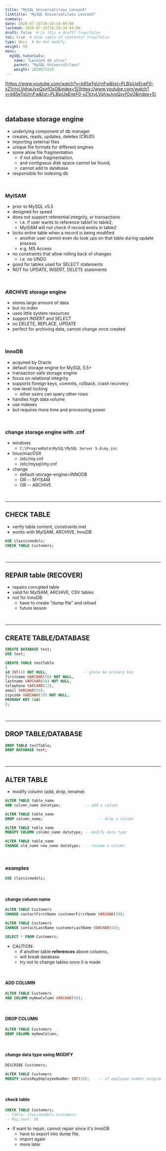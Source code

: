 ```yaml
---
title: "MySQL Universalclass Lesson5"
linktitle: "MySQL Universalclass Lesson5"
summary:
date: 2020-07-15T16:10:34-04:00
lastmod: 2020-07-15T16:10:34-04:00
draft: false  # Is this a draft? true/false
toc: true  # Show table of contents? true/false
type: docs  # Do not modify.
weight: 50
menu:
  mySQL_tutorials:
    name: "Lesson5 db struc"
    parent: "MySQL Universalclass"
    weight: 2020071516
---
```


[https://www.youtube.com/watch?v=b85eTgUrnFw&list=PLBlpUqEneF0-xZ1ctyLVqhwJyoQsyfOsO&index=5](https://www.youtube.com/watch?v=b85eTgUrnFw&list=PLBlpUqEneF0-xZ1ctyLVqhwJyoQsyfOsO&index=5)

<br>

## database storage engine
- underlying component of db manager
- creates, reads, updates, deletes (CRUD)
- importing external files
- unique file formats for different engines
- some allow file fragmentation
    - if not allow fragmentation,
    - and contiguous disk space cannot be found,
    - cannot add to database
- responsible for indexing db

<br>

### MyISAM
- prior to MySQL v5.5
- designed for speed
- does not support referential integrity, or transactions
    - i.e. if user wants to reference table1 to table2,
    - MyISAM will not check if record exists in table2
- locks entire table when a record is being modified
    - another user cannot even do look ups on that table during update process
    - e.g. MS Access
- no constraints that allow rolling back of changes
    - i.e. no UNDO
- good for tables used for SELECT statements
- NOT for UPDATE, INSERT, DELETE statements

<br>

### ARCHIVE storage engine
- stores large amount of data
- but no index
- uses little system resources
- support INSERT and SELECT
- no DELETE, REPLACE, UPDATE
- perfect for archiving data, cannot change once created

<br>

### InnoDB
- acquired by Oracle
- default storage engine for MySQL 5.5+
- transaction safe storage engine
- focus on relational integrity
- supports foreign keys, commits, rollback, crash recovery
- row-level locking
    - other users can query other rows
- handles high data volume
- use indexes
- but requires more time and processing power

<br>

### change storage engine with .cnf
- windows
    - `C:\ProgramData\MySQL\MySQL Server 5.6\my.ini`
- linux/macOSX
    - /etc/my.cnf
    - /etc/mysql/my.cnf
- change
    - default-storage-engine=INNODB
    - OR -- MYISAM
    - OR -- ARCHIVE

<br>

***
## CHECK TABLE
- verify table content, constraints met
- works with MyISAM, ARCHIVE, InnoDB
```sql
USE classicmodels;
CHECK TABLE Customers;
```

<br>

***
## REPAIR table (RECOVER)
- repairs corrupted table
- valid for MyISAM, ARCHIVE, CSV tables
- not for InnoDB
    - have to create "dump file" and reload
    - future lesson

<br>

***
## CREATE TABLE/DATABASE
```sql
CREATE DATABASE test;
USE test;

CREATE TABLE testTable
(
id INT(4) NOT NULL,                -- gonna be primary key
firstname VARCHAR(50) NOT NULL,
lastname VARCHAR(50) NOT NULL,
telephone VARCHAR(12),
email VARCHAR(50),
zipcode VARCHAR(10) NOT NULL,
PRIMARY KEY (id)
);
```

<br>

***
## DROP TABLE/DATABASE
```sql
DROP TABLE testTable;
DROP DATABASE test;
```

<br>

***
## ALTER TABLE
- modify column (add, drop, rename)
```sql
ALTER TABLE table_name
ADD column_name datatype;           -- add a column

ALTER TABLE table_name
DROP column_name;			              -- drop a column

ALTER TABLE table_name
MODIFY COLUMN column_name datatype; -- modify data type

ALTER TABLE table_name
CHANGE old_name new_name datatype;  -- rename a column
```

<br>

### examples
```sql
USE classicmodels;
```

<br>

#### change column name
```sql
ALTER TABLE Customers
CHANGE contactFirstName customerFirstName VARCHAR(50);

ALTER TABLE Customers
CHANGE contactLastName customerLastName VARCHAR(50);

SELECT * FROM Customers;
```
- CAUTION:
    - if another table **references** above columns,
    - will break database
    - try not to change tables once it is made

<br>

#### ADD COLUMN
```sql
ALTER TABLE Customers
ADD COLUMN myNewColumn VARCHAR(50);
```

<br>

#### DROP COLUMN
```sql
ALTER TABLE Customers
DROP COLUMN myNewColumn;
```

<br>

#### change data type using MODIFY
```sql
DESCRIBE Customers;

ALTER TABLE Customers
MODIFY salesRepEmployeeNumber INT(20);    -- if employee number outgrown 20 digits
```

<br>

#### check table
```sql
CHECK TABLE Customers;
-- Table: classimodels.customers
-- Msg_text: OK
```
- if want to repair, cannot repair since it's InnoDB
    - have to export into dump file,
    - import again
    - more later